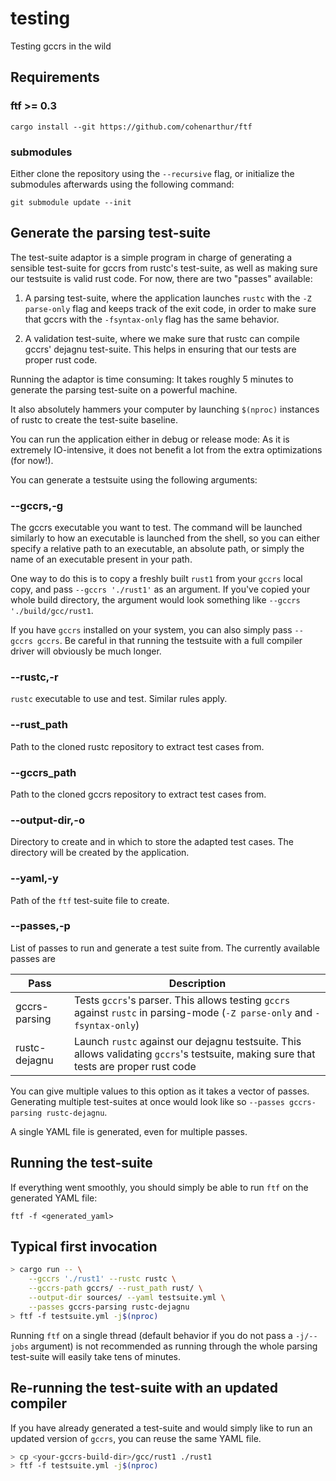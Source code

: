 # testing

Testing gccrs in the wild

## Requirements

### ftf >= 0.3

`cargo install --git https://github.com/cohenarthur/ftf`

### submodules

Either clone the repository using the `--recursive` flag, or initialize the submodules afterwards
using the following command:

`git submodule update --init`

## Generate the parsing test-suite

The test-suite adaptor is a simple program in charge of generating a sensible test-suite for gccrs from rustc's test-suite, as well as making sure our testsuite is valid rust code. For now, there are two "passes" available: 

1. A parsing test-suite, where the application launches `rustc` with the `-Z parse-only` flag and keeps track of the exit code, in order to make sure that gccrs with the `-fsyntax-only` flag has the same behavior.

2. A validation test-suite, where we make sure that rustc can compile gccrs' dejagnu test-suite. This helps in ensuring that our tests are proper rust code.

Running the adaptor is time consuming: It takes roughly 5 minutes to generate the parsing test-suite on a powerful machine.

It also absolutely hammers your computer by launching `$(nproc)` instances of rustc to create the test-suite baseline.

You can run the application either in debug or release mode: As it is extremely IO-intensive, it does not benefit a lot from the extra optimizations (for now!).

You can generate a testsuite using the following arguments:

### --gccrs,-g

The gccrs executable you want to test. The command will be launched similarly to how an executable is launched from the shell, so you can either specify a relative path to an executable, an absolute path, or simply the name of an executable present in your path.

One way to do this is to copy a freshly built `rust1` from your `gccrs` local copy, and pass `--gccrs './rust1'` as an argument. If you've copied your whole build directory, the argument would look something like `--gccrs './build/gcc/rust1`.

If you have `gccrs` installed on your system, you can also simply pass `--gccrs gccrs`. Be careful in that running the testsuite with a full compiler driver will obviously be much longer.

### --rustc,-r

`rustc` executable to use and test. Similar rules apply.

### --rust_path

Path to the cloned rustc repository to extract test cases from.

### --gccrs_path

Path to the cloned gccrs repository to extract test cases from.

### --output-dir,-o

Directory to create and in which to store the adapted test cases. The directory will be created by the application.

### --yaml,-y

Path of the `ftf` test-suite file to create.

### --passes,-p

List of passes to run and generate a test suite from. The currently available passes are

|Pass|Description|
|---|---|
|gccrs-parsing|Tests `gccrs`'s parser. This allows testing `gccrs` against `rustc` in parsing-mode (`-Z parse-only` and `-fsyntax-only`)|
|rustc-dejagnu|Launch `rustc` against our dejagnu testsuite. This allows validating `gccrs`'s testsuite, making sure that tests are proper rust code|

You can give multiple values to this option as it takes a vector of passes. Generating multiple test-suites at once would look like so `--passes gccrs-parsing rustc-dejagnu`.

A single YAML file is generated, even for multiple passes.

## Running the test-suite

If everything went smoothly, you should simply be able to run `ftf` on the generated YAML file:

`ftf -f <generated_yaml>`

## Typical first invocation

```sh
> cargo run -- \
	--gccrs './rust1' --rustc rustc \
	--gccrs-path gccrs/ --rust_path rust/ \
	--output-dir sources/ --yaml testsuite.yml \
	--passes gccrs-parsing rustc-dejagnu
> ftf -f testsuite.yml -j$(nproc)
```

Running `ftf` on a single thread (default behavior if you do not pass a `-j/--jobs` argument) is not recommended as running through the whole parsing test-suite will easily take tens of minutes.

## Re-running the test-suite with an updated compiler

If you have already generated a test-suite and would simply like to run an updated version of `gccrs`, you can reuse the same YAML file.

```sh
> cp <your-gccrs-build-dir>/gcc/rust1 ./rust1
> ftf -f testsuite.yml -j$(nproc)
```
